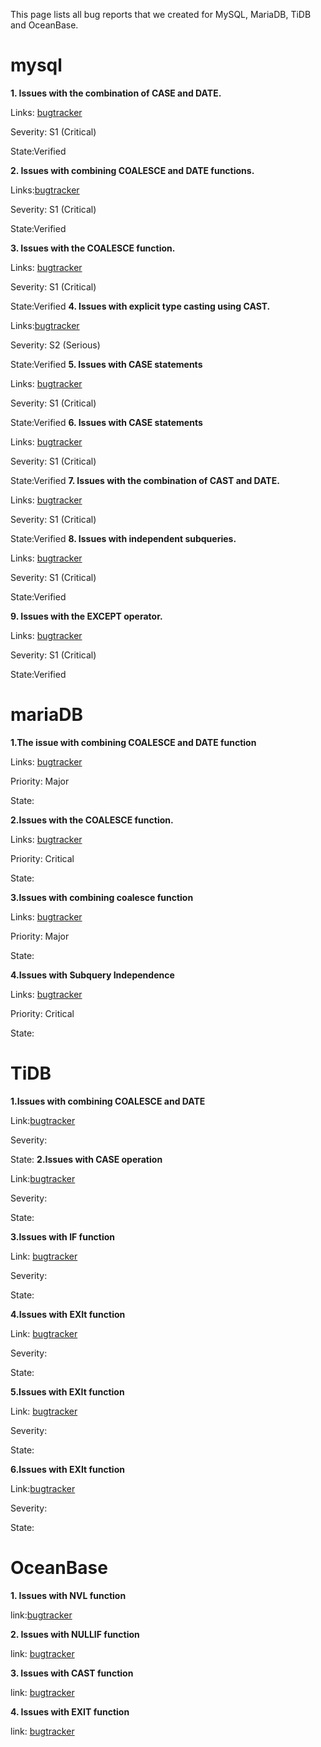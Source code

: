 This page lists all bug reports that we created for MySQL, MariaDB, TiDB and OceanBase.
# mysql
**1. Issues with the combination of CASE and DATE.**

Links: [bugtracker](https://bugs.mysql.com/bug.php?id=116720)

Severity:	S1 (Critical)

State:Verified

**2. Issues with combining COALESCE and DATE functions.**

Links:[bugtracker](https://bugs.mysql.com/bug.php?id=116721)

Severity:	S1 (Critical)

State:Verified

**3. Issues with the COALESCE function.**

Links: [bugtracker](https://bugs.mysql.com/bug.php?id=116722)

Severity:	S1 (Critical)

State:Verified
**4. Issues with explicit type casting using CAST.**

Links:[bugtracker](https://bugs.mysql.com/bug.php?id=116723)

Severity:	S2 (Serious)

State:Verified
**5. Issues with CASE statements**

Links: [bugtracker](https://bugs.mysql.com/bug.php?id=116724)

Severity:	S1 (Critical)

State:Verified
**6. Issues with CASE statements**

Links: [bugtracker](https://bugs.mysql.com/bug.php?id=116725)

Severity:	S1 (Critical)

State:Verified
**7. Issues with the combination of CAST and DATE.**

Links: [bugtracker](https://bugs.mysql.com/bug.php?id=116726)

Severity:	S1 (Critical)

State:Verified
**8. Issues with independent subqueries.**

Links: [bugtracker](https://bugs.mysql.com/bug.php?id=116727)

Severity:	S1 (Critical)

State:Verified

**9. Issues with the EXCEPT operator.**

Links: [bugtracker](https://bugs.mysql.com/bug.php?id=116728)

Severity:	S1 (Critical)

State:Verified
# mariaDB
**1.The issue with combining COALESCE and DATE function**


Links: [bugtracker](https://jira.mariadb.org/browse/MDEV-35453)

Priority: Major

State:



**2.Issues with the COALESCE function.**

Links: [bugtracker](https://jira.mariadb.org/browse/MDEV-35454)

Priority: Critical

State:



**3.Issues with combining  coalesce function**

Links: [bugtracker](https://jira.mariadb.org/browse/MDEV-35455)

Priority: Major

State:

**4.Issues with Subquery Independence**

Links: [bugtracker](https://jira.mariadb.org/browse/MDEV-35456)

Priority: Critical

State:

# TiDB
**1.Issues with combining COALESCE and DATE**

Link:[bugtracker](https://github.com/pingcap/docs/issues/19473)

Severity:

State:
**2.Issues with CASE operation**

Link:[bugtracker](https://github.com/pingcap/docs/issues/19474)

Severity:

State:



**3.Issues with IF function**

Link: [bugtracker](https://github.com/pingcap/docs/issues/19475)

Severity:

State:



**4.Issues with EXIt function**

Link: [bugtracker](https://github.com/pingcap/docs/issues/19476)

Severity:

State:



**5.Issues with EXIt function**

Link: [bugtracker](https://github.com/pingcap/docs/issues/19476)

Severity:

State:



**6.Issues with EXIt function**

Link:[bugtracker](https://github.com/pingcap/docs/issues/19476)

Severity:

State:

# OceanBase
**1. Issues with NVL function**

link:[bugtracker](https://github.com/oceanbase/oceanbase/issues/2167)



**2. Issues with NULLIF function**

link: [bugtracker](https://github.com/oceanbase/oceanbase/issues/2168)



**3. Issues with CAST function**

link: [bugtracker](https://github.com/oceanbase/oceanbase/issues/2169)



**4. Issues with EXIT function**

link: [bugtracker](https://github.com/oceanbase/oceanbase/issues/2170)


